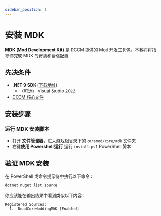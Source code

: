 ```yaml
---
sidebar_position: 1
---
```


# 安装 MDK

**MDK (Mod Development Kit)** 是 DCCM 提供的 Mod 开发工具包。本教程将指导你完成 MDK 的安装和基础配置

## 先决条件

- **.NET 9 SDK** ([下载地址](https://dotnet.microsoft.com/zh-cn/download/dotnet/9.0))
  - （可选） Visual Studio 2022
- [DCCM 核心文件](/docs/tutorial/install-core)

## 安装步骤

### 运行 MDK 安装脚本

- 打开 **文件管理器**，进入游戏根目录下的 `coremod/core/mdk` 文件夹
- 右键**使用 Powershell 运行** 运行 `install.ps1` PowerShell 脚本

## 验证 MDK 安装

在 PowerShell 或命令提示符中执行以下命令：

```bash
dotnet nuget list source
```

你应该能在输出结果中看到类似以下内容：

```text
Registered Sources:
  1.  DeadCoreModdingMDK [Enabled]
```
